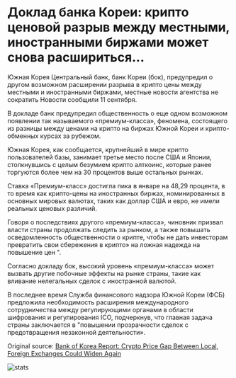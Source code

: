 # Доклад банка Кореи: крипто ценовой разрыв между местными, иностранными биржами может снова расшириться...

Южная Корея Центральный банк, банк Кореи (бок), предупредил о другом возможном расширении разрыва в крипто цены между местными и иностранными биржами, местные новости агентства не сократить Новости сообщили 11 сентября.

В докладе банк предупредил общественность о еще одном возможном появлении так называемого «премиум-класса», феномена, состоящего из разницы между ценами на крипто на биржах Южной Кореи и крипто-обменных курсах за рубежом.

Южная Корея, как сообщается, крупнейший в мире крипто пользователей базы, занимает третье место после США и Японии, столкнувшись с целым безумием крипто алткоинс, которые ранее торгуются более чем на 30 процентов выше остальных рынках.

Ставка «Премиум-класс» достигла пика в январе на 48,29 процента, в то время как крипто-цены на иностранных биржах, номинированных в основных мировых валютах, таких как доллар США и евро, не имели реальных ценовых различий.

Говоря о последствиях другого «премиум-класса», чиновник призвал власти страны продолжать следить за рынком, а также повышать осведомленность общественности о крипте, чтобы не дать инвесторам превратить свои сбережения в крипто» на ложная надежда на повышение цен ".

Согласно докладу бок, высокий уровень «премиум-класса» может вызвать другие побочные эффекты на рынке страны, такие как вливание нелегальных сделок с иностранной валютой.

В последнее время Служба финансового надзора Южной Кореи (ФСБ) предложила необходимость расширения международного сотрудничества между регулирующими органами в области шифрования и регулирования ICO, подчеркнув, что главная задача страны заключается в "повышении прозрачности сделок с предотвращения незаконной деятельности».

Original source: [Bank of Korea Report: Crypto Price Gap Between Local, Foreign Exchanges Could Widen Again](https://cointelegraph.com/news/bank-of-korea-report-crypto-price-gap-between-local-foreign-exchanges-could-widen-again)

![stats](https://c.statcounter.com/11760860/0/a89fa40b/1/ "stats")